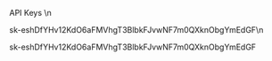 
API Keys \n

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\n


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
